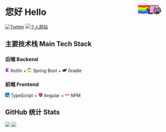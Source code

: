 # 您好 Hello <img src="https://github.com/uncle-she/uncle-she/blob/main/assets/nyan-cat.gif" height="30" align="right" />

[![Twitter](https://img.shields.io/badge/@UncleShe-1CA0F1.svg?style=flat&labelColor=1ca0f1&logo=twitter&logoColor=white)](https://twitter.com/UncleShe) [![个人网站](https://img.shields.io/badge/uncle--she.github.io-47CCCC.svg?style=flat&logo=GitHub&logoColor=black)](https://uncle-she.github.io)

## 主要技术栈 Main Tech Stack

### 后端 Backend

<img src="https://raw.githubusercontent.com/devicons/devicon/master/icons/kotlin/kotlin-original.svg" height="14" /> Kotlin + <img src="https://raw.githubusercontent.com/devicons/devicon/master/icons/spring/spring-original.svg" height="14" /> Spring Boot + <img src="https://raw.githubusercontent.com/devicons/devicon/master/icons/gradle/gradle-original.svg" height="14" /> Gradle

### 前端 Frontend

<img src="https://raw.githubusercontent.com/devicons/devicon/master/icons/typescript/typescript-original.svg" height="14" /> TypeScript + <img src="https://raw.githubusercontent.com/devicons/devicon/master/icons/angularjs/angularjs-original.svg" height="14" /> Angular + <img src="https://raw.githubusercontent.com/devicons/devicon/master/icons/npm/npm-original-wordmark.svg" height="14" /> NPM

## GitHub 统计 Stats

<img src="https://github-readme-stats.vercel.app/api/top-langs/?username=uncle-she&layout=compact&bg_color=30,e96443,904e95&title_color=fff&text_color=ffff" height="160" /> <img src="https://github-readme-stats.vercel.app/api?username=uncle-she&bg_color=30,e96443,904e95&title_color=fff&text_color=fff" height="160" />
